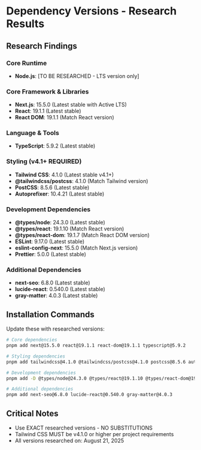# Dependency Versions - Research Results

## Research Findings

### Core Runtime
- **Node.js**: [TO BE RESEARCHED - LTS version only]

### Core Framework & Libraries
- **Next.js**: 15.5.0 (Latest stable with Active LTS)
- **React**: 19.1.1 (Latest stable)
- **React DOM**: 19.1.1 (Match React version)

### Language & Tools
- **TypeScript**: 5.9.2 (Latest stable)

### Styling (v4.1+ REQUIRED)
- **Tailwind CSS**: 4.1.0 (Latest stable v4.1+)
- **@tailwindcss/postcss**: 4.1.0 (Match Tailwind version)
- **PostCSS**: 8.5.6 (Latest stable)
- **Autoprefixer**: 10.4.21 (Latest stable)

### Development Dependencies
- **@types/node**: 24.3.0 (Latest stable)
- **@types/react**: 19.1.10 (Match React version)
- **@types/react-dom**: 19.1.7 (Match React DOM version)
- **ESLint**: 9.17.0 (Latest stable)
- **eslint-config-next**: 15.5.0 (Match Next.js version)
- **Prettier**: 5.0.0 (Latest stable)

### Additional Dependencies
- **next-seo**: 6.8.0 (Latest stable)
- **lucide-react**: 0.540.0 (Latest stable)
- **gray-matter**: 4.0.3 (Latest stable)

## Installation Commands
Update these with researched versions:

```bash
# Core dependencies
pnpm add next@15.5.0 react@19.1.1 react-dom@19.1.1 typescript@5.9.2

# Styling dependencies  
pnpm add tailwindcss@4.1.0 @tailwindcss/postcss@4.1.0 postcss@8.5.6 autoprefixer@10.4.21

# Development dependencies
pnpm add -D @types/node@24.3.0 @types/react@19.1.10 @types/react-dom@19.1.7 eslint@9.17.0 eslint-config-next@15.5.0 prettier@5.0.0

# Additional dependencies
pnpm add next-seo@6.8.0 lucide-react@0.540.0 gray-matter@4.0.3
```

## Critical Notes
- Use EXACT researched versions - NO SUBSTITUTIONS
- Tailwind CSS MUST be v4.1.0 or higher per project requirements
- All versions researched on: August 21, 2025
